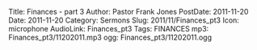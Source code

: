 Title: Finances - part 3
Author: Pastor Frank Jones
PostDate: 2011-11-20
Date: 2011-11-20
Category: Sermons
Slug: 2011/11/Finances_pt3
Icon: microphone
AudioLink: Finances_pt3
Tags: FINANCES
mp3: Finances_pt3/11202011.mp3
ogg: Finances_pt3/11202011.ogg
